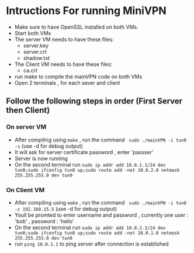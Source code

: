 # Intructions For running MiniVPN

- Make sure to have OpenSSL installed on both VMs.
- Start both VMs
- The server VM needs to have these files:
    - server.key
    - server.crt
    - shadow.txt
- The Client VM needs to have these files:
    - ca.crt
- run make to compile the mainVPN code on both VMs
- Open 2 terminals , for each sever and client

## Follow the following steps in order (First Server then Client)


### On server VM

- After compiling using `make` , run the command ` sudo ./mainVPN -i tun0 -s`  (use -d for debug output)
- It will ask for server certificate password , enter 'passser'
- Server is now running
- On the second terminal run `sudo ip addr add 10.0.1.1/24 dev tun0;sudo ifconfig tun0 up;sudo route add -net 10.0.2.0 netmask 255.255.255.0 dev tun0
`


### On Client VM

- After compiling using `make` , run the command ` sudo ./mainVPN -i tun0 -c 192.168.15.5` (use -d for debug output)
- Youll be promted to enter username and password , currently one user : 'bob' , password : 'hello'
- On the second terminal run `sudo ip addr add 10.0.2.1/24 dev tun0;sudo ifconfig tun0 up;sudo route add -net 10.0.1.0 netmask 255.255.255.0 dev tun0
`
- run `ping 10.0.1.1` to ping server after connection is established